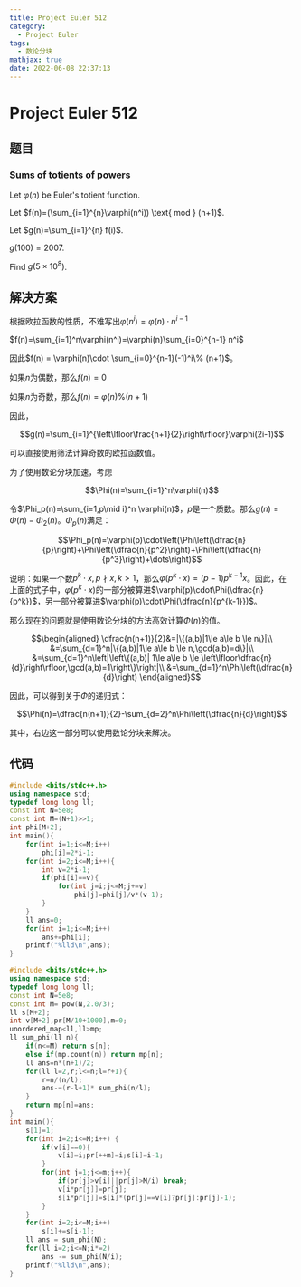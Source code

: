 ```yaml
---
title: Project Euler 512
category:
  - Project Euler
tags:
  - 数论分块
mathjax: true
date: 2022-06-08 22:37:13
---
```


<escape><!-- more --></escape>

# Project Euler 512

## 题目

### Sums of totients of powers

Let $\varphi(n)$ be Euler's totient function.

Let $f(n)=(\sum_{i=1}^{n}\varphi(n^i)) \text{ mod } (n+1)$.

Let $g(n)=\sum_{i=1}^{n} f(i)$.

$g(100)=2007$.

Find $g(5 \times 10^8)$.

## 解决方案

根据欧拉函数的性质，不难写出$\varphi(n^i)=\varphi (n)\cdot n^{i-1}$

$f(n)=\sum_{i=1}^n\varphi(n^i)=\varphi(n)\sum_{i=0}^{n-1} n^i$

因此$f(n) = \varphi(n)\cdot \sum_{i=0}^{n-1}(-1)^i\% (n+1)$。

如果$n$为偶数，那么$f(n) = 0$

如果$n$为奇数，那么$f(n)=\varphi(n) \% (n+1)$

因此，

$$g(n)=\sum_{i=1}^{\left\lfloor\frac{n+1}{2}\right\rfloor}\varphi(2i-1)$$

可以直接使用筛法计算奇数的欧拉函数值。

为了使用数论分块加速，考虑

$$\Phi(n)=\sum_{i=1}^n\varphi(n)$$

令$\Phi_p(n)=\sum_{i=1,p\mid i}^n \varphi(n)$，$p$是一个质数。那么$g(n)=\Phi(n)-\Phi_2(n)$。$\Phi_p(n)$满足：

$$\Phi_p(n)=\varphi(p)\cdot\left(\Phi\left(\dfrac{n}{p}\right)+\Phi\left(\dfrac{n}{p^2}\right)+\Phi\left(\dfrac{n}{p^3}\right)+\dots\right)$$

说明：如果一个数$p^k\cdot x,p\nmid x,k>1$，那么$\varphi(p^k\cdot x)=(p-1)p^{k-1}x$。因此，在上面的式子中，$\varphi(p^k\cdot x)$的一部分被算进$\varphi(p)\cdot\Phi(\dfrac{n}{p^k})$，另一部分被算进$\varphi(p)\cdot\Phi(\dfrac{n}{p^{k-1}})$。

那么现在的问题就是使用数论分块的方法高效计算$\Phi(n)$的值。

$$\begin{aligned}
\dfrac{n(n+1)}{2}&=|\{(a,b)|1\le a\le b \le n\}|\\
&=\sum_{d=1}^n|\{(a,b)|1\le a\le b \le n,\gcd(a,b)=d\}|\\
&=\sum_{d=1}^n\left|\left\{(a,b)| 1\le a\le b \le \left\lfloor\dfrac{n}{d}\right\rfloor,\gcd(a,b)=1\right\}\right|\\
&=\sum_{d=1}^n\Phi\left(\dfrac{n}{d}\right)
\end{aligned}$$

因此，可以得到关于$\Phi$的递归式：

$$\Phi(n)=\dfrac{n(n+1)}{2}-\sum_{d=2}^n\Phi\left(\dfrac{n}{d}\right)$$

其中，右边这一部分可以使用数论分块来解决。

## 代码

```C++
#include <bits/stdc++.h>
using namespace std;
typedef long long ll;
const int N=5e8;
const int M=(N+1)>>1;
int phi[M+2];
int main(){
    for(int i=1;i<=M;i++)
        phi[i]=2*i-1;
    for(int i=2;i<=M;i++){
        int v=2*i-1;
        if(phi[i]==v){
            for(int j=i;j<=M;j+=v)
                phi[j]=phi[j]/v*(v-1);
        }
    }
    ll ans=0;
    for(int i=1;i<=M;i++)
        ans+=phi[i];
    printf("%lld\n",ans);
}
```

```C++
#include <bits/stdc++.h>
using namespace std;
typedef long long ll;
const int N=5e8;
const int M= pow(N,2.0/3);
ll s[M+2];
int v[M+2],pr[M/10+1000],m=0;
unordered_map<ll,ll>mp;
ll sum_phi(ll n){
    if(n<=M) return s[n];
    else if(mp.count(n)) return mp[n];
    ll ans=n*(n+1)/2;
    for(ll l=2,r;l<=n;l=r+1){
        r=n/(n/l);
        ans-=(r-l+1)* sum_phi(n/l);
    }
    return mp[n]=ans;
}
int main(){
    s[1]=1;
    for(int i=2;i<=M;i++) {
        if(v[i]==0){
            v[i]=i;pr[++m]=i;s[i]=i-1;
        }
        for(int j=1;j<=m;j++){
            if(pr[j]>v[i]||pr[j]>M/i) break;
            v[i*pr[j]]=pr[j];
            s[i*pr[j]]=s[i]*(pr[j]==v[i]?pr[j]:pr[j]-1);
        }
    }
    for(int i=2;i<=M;i++)
        s[i]+=s[i-1];
    ll ans = sum_phi(N);
    for(ll i=2;i<=N;i*=2)
        ans -= sum_phi(N/i);
    printf("%lld\n",ans);
}
```

